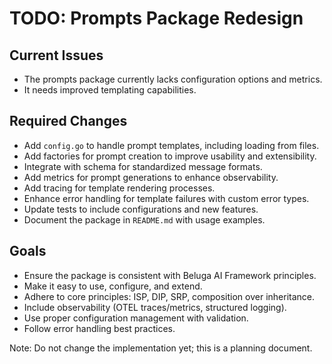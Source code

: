 # TODO: Prompts Package Redesign

## Current Issues
- The prompts package currently lacks configuration options and metrics.
- It needs improved templating capabilities.

## Required Changes
- Add `config.go` to handle prompt templates, including loading from files.
- Add factories for prompt creation to improve usability and extensibility.
- Integrate with schema for standardized message formats.
- Add metrics for prompt generations to enhance observability.
- Add tracing for template rendering processes.
- Enhance error handling for template failures with custom error types.
- Update tests to include configurations and new features.
- Document the package in `README.md` with usage examples.

## Goals
- Ensure the package is consistent with Beluga AI Framework principles.
- Make it easy to use, configure, and extend.
- Adhere to core principles: ISP, DIP, SRP, composition over inheritance.
- Include observability (OTEL traces/metrics, structured logging).
- Use proper configuration management with validation.
- Follow error handling best practices.

Note: Do not change the implementation yet; this is a planning document.
